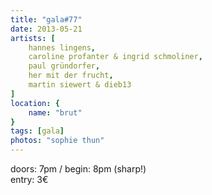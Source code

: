 ```yaml
---
title: "gala#77"
date: 2013-05-21
artists: [
    hannes lingens,
    caroline profanter & ingrid schmoliner,
    paul gründorfer,
    her mit der frucht,
    martin siewert & dieb13
]
location: {
    name: "brut"
}
tags: [gala]
photos: "sophie thun"
---
```

doors: 7pm / begin: 8pm (sharp!)  
entry: 3€
